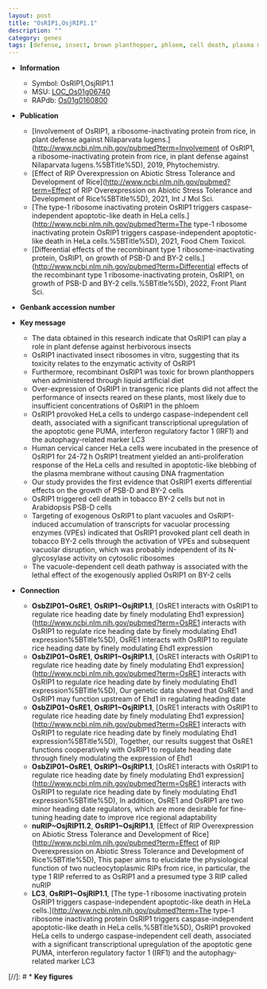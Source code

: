 ```yaml
---
layout: post
title: "OsRIP1,OsjRIP1.1"
description: ""
category: genes
tags: [defense, insect, brown planthopper, phloem, cell death, plasma membrane, growth]
---
```


* **Information**  
    + Symbol: OsRIP1,OsjRIP1.1  
    + MSU: [LOC_Os01g06740](http://rice.uga.edu/cgi-bin/ORF_infopage.cgi?orf=LOC_Os01g06740)  
    + RAPdb: [Os01g0160800](http://rapdb.dna.affrc.go.jp/viewer/gbrowse_details/irgsp1?name=Os01g0160800)  

* **Publication**  
    + [Involvement of OsRIP1, a ribosome-inactivating protein from rice, in plant defense against Nilaparvata lugens.](http://www.ncbi.nlm.nih.gov/pubmed?term=Involvement of OsRIP1, a ribosome-inactivating protein from rice, in plant defense against Nilaparvata lugens.%5BTitle%5D), 2019, Phytochemistry.
    + [Effect of RIP Overexpression on Abiotic Stress Tolerance and Development of Rice](http://www.ncbi.nlm.nih.gov/pubmed?term=Effect of RIP Overexpression on Abiotic Stress Tolerance and Development of Rice%5BTitle%5D), 2021, Int J Mol Sci.
    + [The type-1 ribosome inactivating protein OsRIP1 triggers caspase-independent apoptotic-like death in HeLa cells.](http://www.ncbi.nlm.nih.gov/pubmed?term=The type-1 ribosome inactivating protein OsRIP1 triggers caspase-independent apoptotic-like death in HeLa cells.%5BTitle%5D), 2021, Food Chem Toxicol.
    + [Differential effects of the recombinant type 1 ribosome-inactivating protein, OsRIP1, on growth of PSB-D and BY-2 cells.](http://www.ncbi.nlm.nih.gov/pubmed?term=Differential effects of the recombinant type 1 ribosome-inactivating protein, OsRIP1, on growth of PSB-D and BY-2 cells.%5BTitle%5D), 2022, Front Plant Sci.

* **Genbank accession number**  

* **Key message**  
    + The data obtained in this research indicate that OsRIP1 can play a role in plant defense against herbivorous insects
    + OsRIP1 inactivated insect ribosomes in vitro, suggesting that its toxicity relates to the enzymatic activity of OsRIP1
    + Furthermore, recombinant OsRIP1 was toxic for brown planthoppers when administered through liquid artificial diet
    + Over-expression of OsRIP1 in transgenic rice plants did not affect the performance of insects reared on these plants, most likely due to insufficient concentrations of OsRIP1 in the phloem
    + OsRIP1 provoked HeLa cells to undergo caspase-independent cell death, associated with a significant transcriptional upregulation of the apoptotic gene PUMA, interferon regulatory factor 1 (IRF1) and the autophagy-related marker LC3
    + Human cervical cancer HeLa cells were incubated in the presence of OsRIP1 for 24-72 h OsRIP1 treatment yielded an anti-proliferation response of the HeLa cells and resulted in apoptotic-like blebbing of the plasma membrane without causing DNA fragmentation
    + Our study provides the first evidence that OsRIP1 exerts differential effects on the growth of PSB-D and BY-2 cells
    + OsRIP1 triggered cell death in tobacco BY-2 cells but not in Arabidopsis PSB-D cells
    + Targeting of exogenous OsRIP1 to plant vacuoles and OsRIP1-induced accumulation of transcripts for vacuolar processing enzymes (VPEs) indicated that OsRIP1 provoked plant cell death in tobacco BY-2 cells through the activation of VPEs and subsequent vacuolar disruption, which was probably independent of its N-glycosylase activity on cytosolic ribosomes
    + The vacuole-dependent cell death pathway is associated with the lethal effect of the exogenously applied OsRIP1 on BY-2 cells

* **Connection**  
    + __OsbZIP01~OsRE1__, __OsRIP1~OsjRIP1.1__, [OsRE1 interacts with OsRIP1 to regulate rice heading date by finely modulating Ehd1 expression](http://www.ncbi.nlm.nih.gov/pubmed?term=OsRE1 interacts with OsRIP1 to regulate rice heading date by finely modulating Ehd1 expression%5BTitle%5D), OsRE1 interacts with OsRIP1 to regulate rice heading date by finely modulating Ehd1 expression
    + __OsbZIP01~OsRE1__, __OsRIP1~OsjRIP1.1__, [OsRE1 interacts with OsRIP1 to regulate rice heading date by finely modulating Ehd1 expression](http://www.ncbi.nlm.nih.gov/pubmed?term=OsRE1 interacts with OsRIP1 to regulate rice heading date by finely modulating Ehd1 expression%5BTitle%5D),  Our genetic data showed that OsRE1 and OsRIP1 may function upstream of Ehd1 in regulating heading date
    + __OsbZIP01~OsRE1__, __OsRIP1~OsjRIP1.1__, [OsRE1 interacts with OsRIP1 to regulate rice heading date by finely modulating Ehd1 expression](http://www.ncbi.nlm.nih.gov/pubmed?term=OsRE1 interacts with OsRIP1 to regulate rice heading date by finely modulating Ehd1 expression%5BTitle%5D),  Together, our results suggest that OsRE1 functions cooperatively with OsRIP1 to regulate heading date through finely modulating the expression of Ehd1
    + __OsbZIP01~OsRE1__, __OsRIP1~OsjRIP1.1__, [OsRE1 interacts with OsRIP1 to regulate rice heading date by finely modulating Ehd1 expression](http://www.ncbi.nlm.nih.gov/pubmed?term=OsRE1 interacts with OsRIP1 to regulate rice heading date by finely modulating Ehd1 expression%5BTitle%5D),  In addition, OsRE1 and OsRIP1 are two minor heading date regulators, which are more desirable for fine-tuning heading date to improve rice regional adaptability
    + __nuRIP~OsjRIP11.2__, __OsRIP1~OsjRIP1.1__, [Effect of RIP Overexpression on Abiotic Stress Tolerance and Development of Rice](http://www.ncbi.nlm.nih.gov/pubmed?term=Effect of RIP Overexpression on Abiotic Stress Tolerance and Development of Rice%5BTitle%5D),  This paper aims to elucidate the physiological function of two nucleocytoplasmic RIPs from rice, in particular, the type 1 RIP referred to as OsRIP1 and a presumed type 3 RIP called nuRIP
    + __LC3__, __OsRIP1~OsjRIP1.1__, [The type-1 ribosome inactivating protein OsRIP1 triggers caspase-independent apoptotic-like death in HeLa cells.](http://www.ncbi.nlm.nih.gov/pubmed?term=The type-1 ribosome inactivating protein OsRIP1 triggers caspase-independent apoptotic-like death in HeLa cells.%5BTitle%5D),  OsRIP1 provoked HeLa cells to undergo caspase-independent cell death, associated with a significant transcriptional upregulation of the apoptotic gene PUMA, interferon regulatory factor 1 (IRF1) and the autophagy-related marker LC3

[//]: # * **Key figures**  


